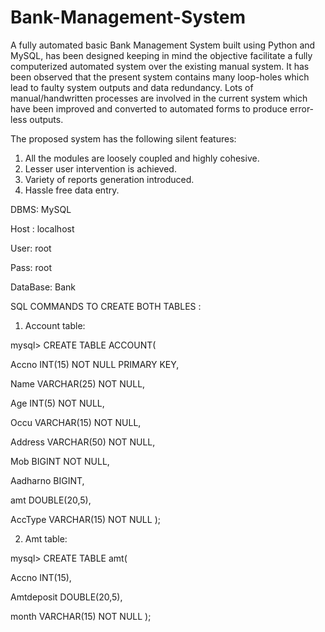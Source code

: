 # Bank-Management-System

A fully automated basic Bank Management System built using Python and MySQL, has been designed keeping in mind the objective facilitate a fully computerized automated system over the existing manual system. It has been observed that the present system contains many loop-holes which lead to faulty system outputs and data redundancy. Lots of manual/handwritten processes are involved in the current system which have been improved and converted to automated forms to produce error-less outputs.

The proposed system has the following silent features:
1. All the modules are loosely coupled and highly cohesive.
2. Lesser user intervention is achieved.
3. Variety of reports generation introduced.
4. Hassle free data entry.


DBMS: MySQL

Host : localhost

User: root 

Pass: root 

DataBase: Bank 

SQL COMMANDS TO CREATE BOTH TABLES :

1) Account table:

mysql> CREATE TABLE ACCOUNT(

Accno INT(15) NOT NULL PRIMARY KEY,

Name VARCHAR(25) NOT NULL,

Age INT(5) NOT NULL,

Occu VARCHAR(15) NOT NULL,

Address VARCHAR(50) NOT NULL,

Mob BIGINT NOT NULL,

Aadharno BIGINT,

amt DOUBLE(20,5),

AccType VARCHAR(15) NOT NULL );


2) Amt table:

mysql> CREATE TABLE amt(

Accno INT(15),

Amtdeposit DOUBLE(20,5),

month VARCHAR(15) NOT NULL );
